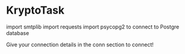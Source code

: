 # KryptoTask

import smtplib
import requests
import psycopg2 to connect to Postgre database

Give your connection details in the conn section to connect!

